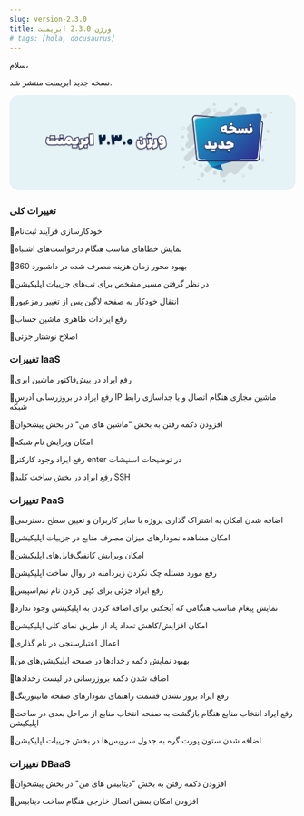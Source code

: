 ```yaml
---
slug: version-2.3.0
title: ورژن 2.3.0 ابریمنت
# tags: [hola, docusaurus]
---
```


سلام،

نسخه جدید ابریمنت منتشر شد.

![New Release Banner](./pic-abriment-ver2.3.0.png)

<!--truncate-->

### تغییرات کلی

📌خودکارسازی فرآیند ثبت‌نام

📌نمایش خطاهای مناسب هنگام درخواست‌های اشتباه

📌بهبود محور زمان هزینه مصرف شده در داشبورد 360

📌در نظر گرفتن مسیر مشخص برای تب‌های جزییات اپلیکیشن

📌انتقال خودکار به صفحه لاگین پس از تغییر رمزعبور

📌رفع ایرادات ظاهری ماشین حساب

📌اصلاح نوشتار جزئی


### تغییرات IaaS

📌رفع ایراد در پیش‌فاکتور ماشین ابری

📌رفع ایراد در بروزرسانی آدرس IP ماشین مجازی هنگام اتصال و یا جداسازی رابط شبکه

📌افزودن دکمه رفتن به بخش "ماشین های من" در بخش پیشخوان

📌امکان ویرایش نام شبکه

📌رفع ایراد وجود کارکتر enter در توضیحات اسنپشات

📌رفع ایراد در بخش ساخت کلید SSH


### تغییرات PaaS

📌اضافه شدن امکان به اشتراک گذاری پروژه با سایر کاربران و تعیین سطح دسترسی

📌امکان مشاهده نمودارهای میزان مصرف منابع در جزییات اپلیکیشن

📌امکان ویرایش کانفیگ‌فایل‌های اپلیکیشن

📌رفع مورد مسئله چک نکردن زیردامنه در روال ساخت اپلیکیشن

📌رفع ایراد جزئی برای کپی کردن نام نیم‌اسپیس

📌نمایش پیغام مناسب هنگامی که آبجکتی برای اضافه کردن به اپلیکیشن وجود ندارد

📌امکان افزایش/کاهش تعداد پاد از طریق نمای کلی اپلیکیشن

📌اعمال اعتبارسنجی در نام گذاری 

📌بهبود نمایش دکمه رخدادها در صفحه اپلیکیشن‌های من

📌اضافه شدن دکمه بروزرسانی در لیست رخدادها

📌رفع ایراد بروز نشدن قسمت راهنمای نمودارهای صفحه مانیتورینگ

📌رفع ایراد انتخاب منابع هنگام بازگشت به صفحه انتخاب منابع از مراحل بعدی در ساخت اپلیکیشن

📌اضافه شدن ستون پورت گره به جدول سرویس‌ها در بخش جزییات اپلیکیشن


### تغییرات DBaaS

📌افزودن دکمه رفتن به بخش "دیتابیس های من" در بخش پیشخوان

📌افزودن امکان بستن اتصال خارجی هنگام ساخت دیتابیس
